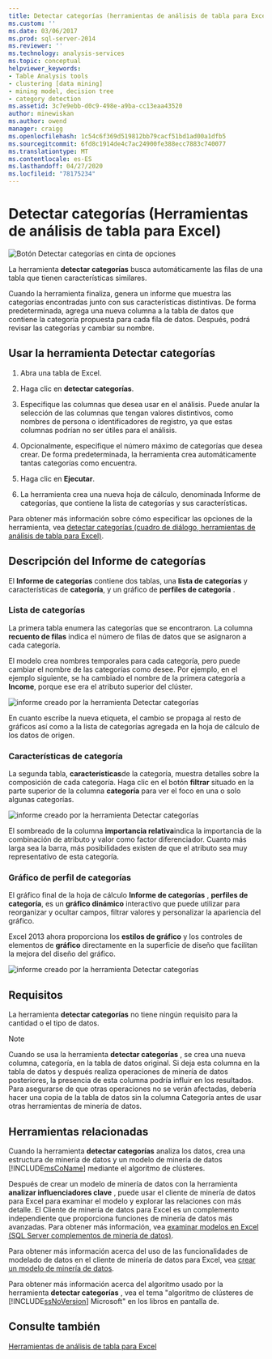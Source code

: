 ```yaml
---
title: Detectar categorías (herramientas de análisis de tabla para Excel) | Microsoft Docs
ms.custom: ''
ms.date: 03/06/2017
ms.prod: sql-server-2014
ms.reviewer: ''
ms.technology: analysis-services
ms.topic: conceptual
helpviewer_keywords:
- Table Analysis tools
- clustering [data mining]
- mining model, decision tree
- category detection
ms.assetid: 3c7e9ebb-d0c9-498e-a9ba-cc13eaa43520
author: minewiskan
ms.author: owend
manager: craigg
ms.openlocfilehash: 1c54c6f369d519812bb79cacf51bd1ad00a1dfb5
ms.sourcegitcommit: 6fd8c1914de4c7ac24900fe388ecc7883c740077
ms.translationtype: MT
ms.contentlocale: es-ES
ms.lasthandoff: 04/27/2020
ms.locfileid: "78175234"
---
```

# <a name="detect-categories-table-analysis-tools-for-excel"></a>Detectar categorías (Herramientas de análisis de tabla para Excel)
  ![Botón Detectar categorías en cinta de opciones](media/tat-detectcat.gif "Botón Detectar categorías en cinta de opciones")

 La herramienta **detectar categorías** busca automáticamente las filas de una tabla que tienen características similares.

 Cuando la herramienta finaliza, genera un informe que muestra las categorías encontradas junto con sus características distintivas. De forma predeterminada, agrega una nueva columna a la tabla de datos que contiene la categoría propuesta para cada fila de datos. Después, podrá revisar las categorías y cambiar su nombre.

## <a name="using-the-detect-categories-tool"></a>Usar la herramienta Detectar categorías

1.  Abra una tabla de Excel.

2.  Haga clic en **detectar categorías**.

3.  Especifique las columnas que desea usar en el análisis. Puede anular la selección de las columnas que tengan valores distintivos, como nombres de persona o identificadores de registro, ya que estas columnas podrían no ser útiles para el análisis.

4.  Opcionalmente, especifique el número máximo de categorías que desea crear. De forma predeterminada, la herramienta crea automáticamente tantas categorías como encuentra.

5.  Haga clic en **Ejecutar**.

6.  La herramienta crea una nueva hoja de cálculo, denominada Informe de categorías, que contiene la lista de categorías y sus características.

 Para obtener más información sobre cómo especificar las opciones de la herramienta, vea [detectar categorías (cuadro de diálogo, herramientas de análisis de tabla para Excel)](detect-categories-table-analysis-tools-for-excel.md).

## <a name="understanding-the-categories-report"></a>Descripción del Informe de categorías
 El **Informe de categorías** contiene dos tablas, una **lista de categorías** y características de **categoría**, y un gráfico de **perfiles de categoría** .

### <a name="category-list"></a>Lista de categorías
 La primera tabla enumera las categorías que se encontraron. La columna **recuento de filas** indica el número de filas de datos que se asignaron a cada categoría.

 El modelo crea nombres temporales para cada categoría, pero puede cambiar el nombre de las categorías como desee. Por ejemplo, en el ejemplo siguiente, se ha cambiado el nombre de la primera categoría a **Income**, porque ese era el atributo superior del clúster.

 ![informe creado por la herramienta Detectar categorías](media/dm13-tat-detectcat-report1.gif "informe creado por la herramienta Detectar categorías")

 En cuanto escribe la nueva etiqueta, el cambio se propaga al resto de gráficos así como a la lista de categorías agregada en la hoja de cálculo de los datos de origen.

### <a name="category-characteristics"></a>Características de categoría
 La segunda tabla, **características**de la categoría, muestra detalles sobre la composición de cada categoría. Haga clic en el botón **filtrar** situado en la parte superior de la columna **categoría** para ver el foco en una o solo algunas categorías.

 ![informe creado por la herramienta Detectar categorías](media/dm13-tat-detectcat-report2.gif "informe creado por la herramienta Detectar categorías")

 El sombreado de la columna **importancia relativa**indica la importancia de la combinación de atributo y valor como factor diferenciador. Cuanto más larga sea la barra, más posibilidades existen de que el atributo sea muy representativo de esta categoría.

### <a name="categories-profile-chart"></a>Gráfico de perfil de categorías
 El gráfico final de la hoja de cálculo **Informe de categorías** , **perfiles de categoría**, es un **gráfico dinámico** interactivo que puede utilizar para reorganizar y ocultar campos, filtrar valores y personalizar la apariencia del gráfico.

 Excel 2013 ahora proporciona los **estilos de gráfico** y los controles de elementos de **gráfico** directamente en la superficie de diseño que facilitan la mejora del diseño del gráfico.

 ![informe creado por la herramienta Detectar categorías](media/dm13-tat-detectcat-report3.gif "informe creado por la herramienta Detectar categorías")

## <a name="requirements"></a>Requisitos
 La herramienta **detectar categorías** no tiene ningún requisito para la cantidad o el tipo de datos.

> [!NOTE]
>  Cuando se usa la herramienta **detectar categorías** , se crea una nueva columna, categoría, en la tabla de datos original. Si deja esta columna en la tabla de datos y después realiza operaciones de minería de datos posteriores, la presencia de esta columna podría influir en los resultados. Para asegurarse de que otras operaciones no se verán afectadas, debería hacer una copia de la tabla de datos sin la columna Categoría antes de usar otras herramientas de minería de datos.

## <a name="related-tools"></a>Herramientas relacionadas
 Cuando la herramienta **detectar categorías** analiza los datos, crea una estructura de minería de datos y un modelo de minería de datos [!INCLUDE[msCoName](../includes/msconame-md.md)] mediante el algoritmo de clústeres.

 Después de crear un modelo de minería de datos con la herramienta **analizar influenciadores clave** , puede usar el cliente de minería de datos para Excel para examinar el modelo y explorar las relaciones con más detalle. El Cliente de minería de datos para Excel es un complemento independiente que proporciona funciones de minería de datos más avanzadas. Para obtener más información, vea [examinar modelos en Excel &#40;SQL Server complementos de minería de datos&#41;](browsing-models-in-excel-sql-server-data-mining-add-ins.md).

 Para obtener más información acerca del uso de las funcionalidades de modelado de datos en el cliente de minería de datos para Excel, vea [crear un modelo de minería de datos](creating-a-data-mining-model.md).

 Para obtener más información acerca del algoritmo usado por la herramienta **detectar categorías** , vea el tema "algoritmo de clústeres de [!INCLUDE[ssNoVersion](../includes/ssnoversion-md.md)] Microsoft" en los libros en pantalla de.

## <a name="see-also"></a>Consulte también
 [Herramientas de análisis de tabla para Excel](table-analysis-tools-for-excel.md)


